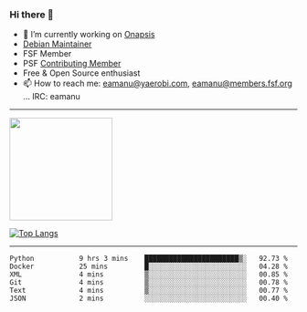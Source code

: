 ### Hi there 👋


- 🔭 I’m currently working on [Onapsis](http://onapsis.com)
- [Debian Maintainer](https://qa.debian.org/developer.php?login=eamanu%40yaerobi.com)
- FSF Member
- PSF [Contributing Member](https://www.python.org/psf/membership/#what-membership-classes-are-there)
- Free & Open Source enthusiast 
- 📫 How to reach me: eamanu@yaerobi.com, eamanu@members.fsf.org ... IRC: eamanu

---

<img height="180em" src="https://github-readme-stats.vercel.app/api?theme=dark&username=eamanu&show_icons=true&hide_border=true&&count_private=true&include_all_commits=true" />

[![Top Langs](https://github-readme-stats.vercel.app/api/top-langs/?theme=dark&username=eamanu&layout=compact)](https://github.com/anuraghazra/github-readme-stats)

---

<!--START_SECTION:waka-->

```text
Python           9 hrs 3 mins    ███████████████████████▒░   92.73 %
Docker           25 mins         █░░░░░░░░░░░░░░░░░░░░░░░░   04.28 %
XML              4 mins          ▒░░░░░░░░░░░░░░░░░░░░░░░░   00.85 %
Git              4 mins          ▒░░░░░░░░░░░░░░░░░░░░░░░░   00.78 %
Text             4 mins          ▒░░░░░░░░░░░░░░░░░░░░░░░░   00.77 %
JSON             2 mins          ░░░░░░░░░░░░░░░░░░░░░░░░░   00.40 %
```

<!--END_SECTION:waka-->
